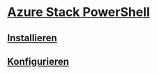 # [Azure Stack PowerShell](overview.md)
## [Installieren](https://docs.microsoft.com/en-us/azure/azure-stack/azure-stack-powershell-install?toc=/powershell/azure/azure-stack/toc.json)
## [Konfigurieren](https://docs.microsoft.com/en-us/azure/azure-stack/azure-stack-powershell-configure?toc=/powershell/azure/azure-stack/toc.json?)
